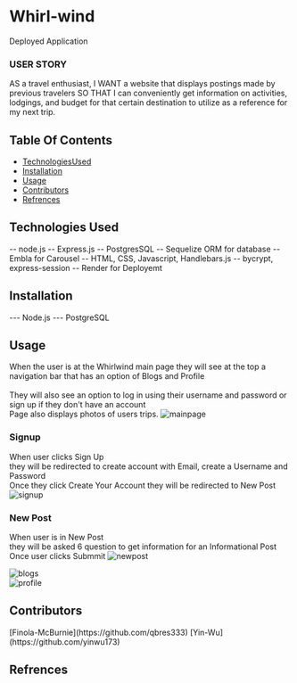 # Whirl-wind
<!--image  -->
Deployed Application <!--Deployed URL  -->

### USER STORY
AS a travel enthusiast,
I WANT a website that displays postings made by previous travelers
SO THAT I can conveniently get information on activities, lodgings, and budget for 
that certain destination to utilize as a reference for my next trip.

## Table Of Contents
- [TechnologiesUsed](#technologiesused)
- [Installation](#installation)
- [Usage](#usage)
- [Contributors](#contributors) 
- [Refrences](#refrences)


## Technologies Used 
-- node.js
-- Express.js
-- PostgresSQL 
-- Sequelize ORM for database
-- Embla for Carousel 
-- HTML, CSS, Javascript, Handlebars.js
-- bycrypt, express-session
-- Render for Deployemt

## Installation
--- Node.js
--- PostgreSQL

## Usage 
When the user is at the Whirlwind main page they will see at the top a navigation bar that has an option of Blogs and Profile<br>
<br>
They will also see an option to
log in using their username and password or sign up if they don't have an account<br>
Page also displays photos of users trips.
![mainpage]() <br>
 
### Signup <br>
When user clicks Sign Up<br>
they will be redirected to create account with Email, create a Username and Password<br>
Once they click Create Your Account they will be redirected to New Post
![signup]()<br>

### New Post <br>
When user is in New Post<br>
they will be asked 6 question to get information for an Informational Post<br>
Once user clicks Submmit 
![newpost]()<br>

![blogs]()<br>
![profile]()<br>

## Contributors  
<!--link profile--> [Finola-McBurnie](https://github.com/qbres333)
<!--link profile --> [Yin-Wu](https://github.com/yinwu173)

## Refrences 
